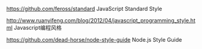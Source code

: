 
https://github.com/feross/standard JavaScript Standard Style

http://www.ruanyifeng.com/blog/2012/04/javascript_programming_style.html Javascript编程风格

https://github.com/dead-horse/node-style-guide Node.js Style Guide
